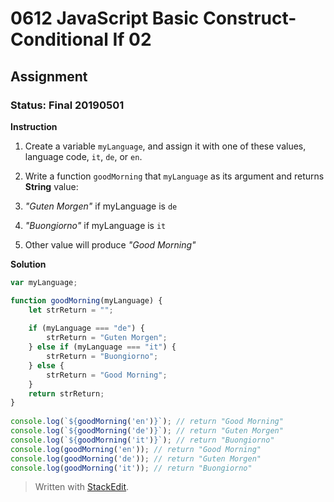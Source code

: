 # 0612 JavaScript Basic Construct- Conditional If 02
## Assignment
### Status: Final 20190501

**Instruction**
 1. Create a variable `myLanguage`, and assign it with one of these values, language code, `it`, `de`, or `en`.
 2. Write a function `goodMorning` that `myLanguage` as its argument and returns **String** value:
 
  1. *"Guten Morgen"* if myLanguage is `de`
  2. *"Buongiorno"* if myLanguage is `it`
  3. Other value will produce *"Good Morning"*

**Solution**
```JavaScript
var myLanguage;

function goodMorning(myLanguage) {
	let strReturn = "";
	
	if (myLanguage === "de") {
		strReturn = "Guten Morgen";
	} else if (myLanguage === "it") {
		strReturn = "Buongiorno";
	} else {
		strReturn = "Good Morning";
	}
	return strReturn;
}
 
console.log(`${goodMorning('en')}`); // return "Good Morning"
console.log(`${goodMorning('de')}`); // return "Guten Morgen"
console.log(`${goodMorning('it')}`); // return "Buongiorno"
console.log(goodMorning('en')); // return "Good Morning"
console.log(goodMorning('de')); // return "Guten Morgen"
console.log(goodMorning('it')); // return "Buongiorno"
```

> Written with [StackEdit](https://stackedit.io/).